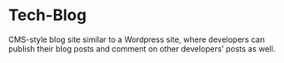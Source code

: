 # Tech-Blog
CMS-style blog site similar to a Wordpress site, where developers can publish their blog posts and comment on other developers’ posts as well. 
